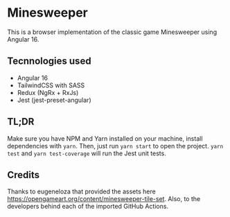 # Minesweeper

This is a browser implementation of the classic game Minesweeper using Angular 16.

## Tecnnologies used

* Angular 16
* TailwindCSS with SASS
* Redux (NgRx + RxJs)
* Jest (jest-preset-angular)

## TL;DR

Make sure you have NPM and Yarn installed on your machine, install dependencies with `yarn`. Then, just run `yarn start` to open the project. `yarn test` and `yarn test-coverage` will run the Jest unit tests.

## Credits

Thanks to eugeneloza that provided the assets here https://opengameart.org/content/minesweeper-tile-set. Also, to the developers behind each of the imported GitHub Actions.
